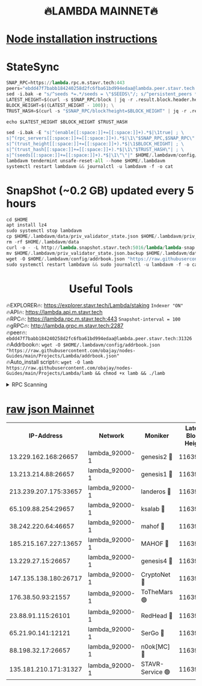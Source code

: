 <h1 align="center"> 🔥LAMBDA MAINNET🔥</h1>


[Node installation instructions](https://github.com/obajay/nodes-Guides/tree/main/Projects/Lambda)
=


# StateSync
```python
SNAP_RPC=https://lambda.rpc.m.stavr.tech:443
peers="ebdd47f7babb184240258d2fc6fba61bd994edaa@lambda.peer.stavr.tech:31326" 
sed -i.bak -e "s/^seeds *=.*/seeds = \"$SEEDS\"/; s/^persistent_peers *=.*/persistent_peers = \"$PEERS\"/" $HOME/.lambdavm/config/config.toml
LATEST_HEIGHT=$(curl -s $SNAP_RPC/block | jq -r .result.block.header.height); \
BLOCK_HEIGHT=$((LATEST_HEIGHT - 100)); \
TRUST_HASH=$(curl -s "$SNAP_RPC/block?height=$BLOCK_HEIGHT" | jq -r .result.block_id.hash)

echo $LATEST_HEIGHT $BLOCK_HEIGHT $TRUST_HASH

sed -i.bak -E "s|^(enable[[:space:]]+=[[:space:]]+).*$|\1true| ; \
s|^(rpc_servers[[:space:]]+=[[:space:]]+).*$|\1\"$SNAP_RPC,$SNAP_RPC\"| ; \
s|^(trust_height[[:space:]]+=[[:space:]]+).*$|\1$BLOCK_HEIGHT| ; \
s|^(trust_hash[[:space:]]+=[[:space:]]+).*$|\1\"$TRUST_HASH\"| ; \
s|^(seeds[[:space:]]+=[[:space:]]+).*$|\1\"\"|" $HOME/.lambdavm/config/config.toml
lambdavm tendermint unsafe-reset-all --home $HOME/.lambdavm
systemctl restart lambdavm && journalctl -u lambdavm -f -o cat

```
# SnapShot (~0.2 GB) updated every 5 hours
```python
cd $HOME
apt install lz4
sudo systemctl stop lambdavm
cp $HOME/.lambdavm/data/priv_validator_state.json $HOME/.lambdavm/priv_validator_state.json.backup
rm -rf $HOME/.lambdavm/data
curl -o - -L http://lambda.snapshot.stavr.tech:5016/lambda/lambda-snap.tar.lz4 | lz4 -c -d - | tar -x -C $HOME/.lambdavm --strip-components 2
mv $HOME/.lambdavm/priv_validator_state.json.backup $HOME/.lambdavm/data/priv_validator_state.json
wget -O $HOME/.lambdavm/config/addrbook.json "https://raw.githubusercontent.com/obajay/nodes-Guides/main/Projects/Lambda/addrbook.json"
sudo systemctl restart lambdavm && sudo journalctl -u lambdavm -f -o cat
```
 <h1 align="center"> Useful Tools</h1>

🔥EXPLORER🔥:      https://explorer.stavr.tech/Lambda/staking	        `Indexer "ON"` \
🔥API🔥: 			 		 https://lambda.api.m.stavr.tech \
🔥RPC🔥:           https://lambda.rpc.m.stavr.tech:443	              `Snapshot-interval = 100` \
🔥gRPC🔥:          http://lambda.grpc.m.stavr.tech:2287 \
🔥peer🔥:					 `ebdd47f7babb184240258d2fc6fba61bd994edaa@lambda.peer.stavr.tech:31326` \
🔥Addrbook🔥:    ```wget -O $HOME/.lambdavm/config/addrbook.json "https://raw.githubusercontent.com/obajay/nodes-Guides/main/Projects/Lambda/addrbook.json"``` \
🔥Auto_install script🔥: ```wget -O lamb https://raw.githubusercontent.com/obajay/nodes-Guides/main/Projects/Lambda/lamb && chmod +x lamb && ./lamb```


<details>
<summary>RPC Scanning</summary>

<h2 align="center"> We scan nodes in real time every 4 hours. And we provide the final result of RPC endpoints.
We cannot influence the operation of these nodes in any way. </h2>


```python
If Voting Power is higher than 0 --> then the Node is a validator of the network and may be subject to attack and be a potential threat to the chain.
```
```python
We marked such validators with a red symbol
```

</details>

[raw json Mainnet](https://rpc-check.lambm.stavr.tech/lambm/rpc-lambm-result.json)
=


<table><tr><th>IP-Address</th><th>Network</th><th>Moniker</th><th>Latest Block Height</th><th>Earliest Block Height</th><th>Catching Up</th><th>Tx Index</th><th>Voting Power</th><th>Scan Time</th></tr><tr><td>13.229.162.168:26657</td><td>lambda_92000-1</td><td>genesis2 🔴</td><td>11639634</td><td>1</td><td>False</td><td>on</td><td>16878690</td><td>2024-02-10T08:12:01.614449425UTC</td></tr><tr><td>13.213.214.88:26657</td><td>lambda_92000-1</td><td>genesis1 🔴</td><td>11639636</td><td>1</td><td>False</td><td>on</td><td>107835</td><td>2024-02-10T08:12:06.484988669UTC</td></tr><tr><td>213.239.207.175:33657</td><td>lambda_92000-1</td><td>landeros 🔴</td><td>11639632</td><td>8136001</td><td>False</td><td>off</td><td>1837080</td><td>2024-02-10T08:11:53.906202843UTC</td></tr><tr><td>65.109.88.254:29657</td><td>lambda_92000-1</td><td>ksalab 🔴</td><td>11639636</td><td>8715001</td><td>False</td><td>on</td><td>510465</td><td>2024-02-10T08:12:09.688433932UTC</td></tr><tr><td>38.242.220.64:46657</td><td>lambda_92000-1</td><td>mahof 🔴</td><td>11639637</td><td>10131001</td><td>False</td><td>off</td><td>770350</td><td>2024-02-10T08:12:13.704603433UTC</td></tr><tr><td>185.215.167.227:13657</td><td>lambda_92000-1</td><td>MAHOF 🔴</td><td>11639636</td><td>10134001</td><td>False</td><td>on</td><td>2051510</td><td>2024-02-10T08:12:05.209507795UTC</td></tr><tr><td>13.229.27.15:26657</td><td>lambda_92000-1</td><td>genesis4 🔴</td><td>11639635</td><td>11043001</td><td>False</td><td>on</td><td>9665448</td><td>2024-02-10T08:12:04.892105896UTC</td></tr><tr><td>147.135.138.180:26717</td><td>lambda_92000-1</td><td>CryptoNet 🔴</td><td>11639636</td><td>11383001</td><td>False</td><td>off</td><td>771217</td><td>2024-02-10T08:12:06.775925112UTC</td></tr><tr><td>176.38.50.93:21557</td><td>lambda_92000-1</td><td>ToTheMars 🟢</td><td>11639530</td><td>11395001</td><td>False</td><td>on</td><td>0</td><td>2024-02-10T08:12:12.890187332UTC</td></tr><tr><td>23.88.91.115:26101</td><td>lambda_92000-1</td><td>RedHead 🔴</td><td>11639632</td><td>11539632</td><td>False</td><td>off</td><td>553202</td><td>2024-02-10T08:11:54.175986138UTC</td></tr><tr><td>65.21.90.141:12121</td><td>lambda_92000-1</td><td>SerGo 🔴</td><td>11639636</td><td>11539636</td><td>False</td><td>off</td><td>10612075</td><td>2024-02-10T08:12:13.263286391UTC</td></tr><tr><td>88.198.32.17:26657</td><td>lambda_92000-1</td><td>n0ok[MC] 🔴</td><td>11639637</td><td>11539637</td><td>False</td><td>off</td><td>1578630</td><td>2024-02-10T08:12:16.755681239UTC</td></tr><tr><td>135.181.210.171:31327</td><td>lambda_92000-1</td><td>STAVR-Service 🟢</td><td>11639636</td><td>11636501</td><td>False</td><td>on</td><td>0</td><td>2024-02-10T08:12:09.253652032UTC</td></tr></table>
